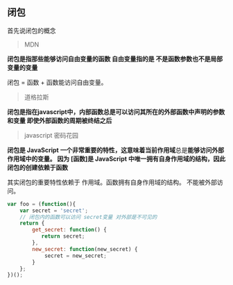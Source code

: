 ## 闭包

首先说闭包的概念

> MDN

**闭包是指那些能够访问自由变量的函数 自由变量指的是 不是函数参数也不是局部变量的变量**

闭包 =  函数 + 函数能访问自由变量。



> 道格拉斯

**闭包是指在javascript中，内部函数总是可以访问其所在的外部函数中声明的参数和变量 即使外部函数的周期被终结之后**



> javascript 密码花园

**闭包是 JavaScript 一个非常重要的特性，这意味着当前作用域**总是**能够访问外部作用域中的变量。 因为 [函数]是 JavaScript 中唯一拥有自身作用域的结构，因此闭包的创建依赖于函数**



其实闭包的重要特性依赖于 作用域。函数拥有自身作用域的结构。 不能被外部访问。



```javascript
var foo = (function(){
    var secret = 'secret';
    // 闭包内的函数可以访问 secret变量 对外部是不可见的
    return {
        get_secret: function() {
           return secret; 
        },
        new_secret: function(new_secret) {
            secret = new_secret;
        }
    };
})();
```













